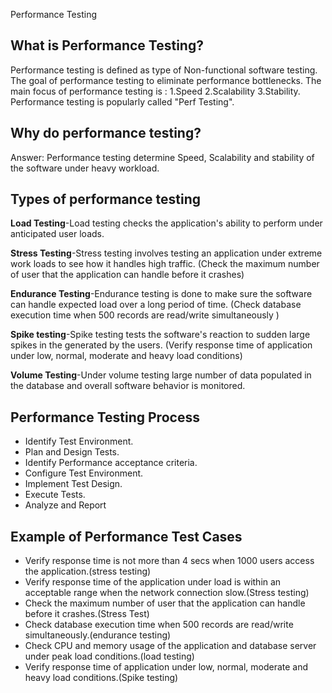 Performance Testing
## What is Performance Testing?
Performance testing is defined as type of Non-functional software testing.
The goal of performance testing to eliminate performance bottlenecks.
The main focus of performance testing is : 1.Speed
                                                                    2.Scalability
                                                                    3.Stability.
Performance testing is popularly called "Perf Testing".

## Why do performance testing?
Answer: Performance testing determine Speed, Scalability and stability of the software under
heavy workload.
## Types of performance testing
**Load Testing**-Load testing checks the application's ability to perform under anticipated user loads.

**Stress Testing**-Stress testing involves testing an application under extreme work loads to see how it handles high traffic.
(Check the maximum number of user that the application can handle before it crashes)

 **Endurance Testing**-Endurance testing is done to make sure the software can handle expected load over a long period of time.
(Check database execution time when 500 records are read/write simultaneously )

**Spike testing**-Spike testing tests the software's reaction to sudden large spikes in the generated by the users.
(Verify response time of application under low, normal, moderate and heavy load conditions)

**Volume Testing**-Under volume testing large number of data populated in the database and overall software behavior is monitored.

## Performance Testing Process
- Identify Test Environment.
- Plan and Design Tests.
- Identify Performance acceptance criteria.
- Configure Test Environment.
- Implement Test Design.
- Execute Tests.
- Analyze and Report



## Example of Performance Test Cases
- Verify response time is not more than 4 secs when 1000 users access the application.(stress testing)
- Verify response time of the application under load is within an acceptable range when the network connection slow.(Stress testing)
- Check the maximum number of user that the application can handle before it crashes.(Stress Test)
- Check database execution time when 500 records are read/write simultaneously.(endurance testing)
- Check CPU and memory usage of the application and database server under peak load conditions.(load testing)
- Verify response time of application under low, normal, moderate and heavy load conditions.(Spike testing)

